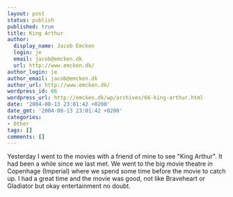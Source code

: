 ```yaml
---
layout: post
status: publish
published: true
title: King Arthur
author:
  display_name: Jacob Emcken
  login: je
  email: jacob@emcken.dk
  url: http://www.emcken.dk/
author_login: je
author_email: jacob@emcken.dk
author_url: http://www.emcken.dk/
wordpress_id: 66
wordpress_url: http://emcken.dk/wp/archives/66-king-arthur.html
date: '2004-08-13 23:01:42 +0200'
date_gmt: '2004-08-13 23:01:42 +0200'
categories:
- Other
tags: []
comments: []
---
```

<p>Yesterday I went to the movies with a friend of mine to see "King Arthur". It had been a while since we last met. We went to the big movie theatre in Copenhage (Imperial) where we spend some time before the movie to catch up. I had a great time and the movie was good, not like Braveheart or Gladiator but okay entertainment no doubt.</p>

